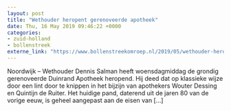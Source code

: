 ```yaml
---
layout: post
title: "Wethouder heropent gerenoveerde apotheek"
date: Thu, 16 May 2019 09:46:22 +0000
categories: 
- zuid-holland 
- bollenstreek 
externe_link: "https://www.bollenstreekomroep.nl/2019/05/wethouder-heropent-gerenoveerde-apotheek/"
---
```


Noordwijk &#8211; Wethouder Dennis Salman heeft woensdagmiddag de grondig gerenoveerde Duinrand Apotheek heropend. Hij deed dat op klassieke wijze door een lint door te knippen in het bijzijn van apothekers Wouter Dessing en Quintijn de Ruiter. Het huidige pand, daterend uit de jaren 80 van de vorige eeuw, is geheel aangepast aan de eisen van [&#8230;]
